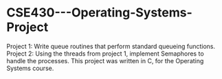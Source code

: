 # CSE430---Operating-Systems-Project
Project 1: Write queue routines that perform standard queueing functions.
Project 2: Using the threads from project 1, implement Semaphores to handle the processes.
This project was written in C, for the Operating Systems course.


